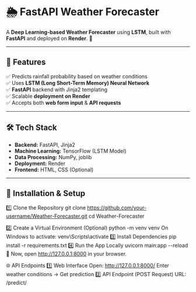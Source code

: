 # 🌦️ FastAPI Weather Forecaster

A **Deep Learning-based Weather Forecaster** using **LSTM**, built with **FastAPI** and deployed on **Render**. 🚀

---

## 📌 Features
✅ Predicts rainfall probability based on weather conditions  
✅ Uses **LSTM (Long Short-Term Memory) Neural Network**  
✅ **FastAPI** backend with Jinja2 templating  
✅ Scalable **deployment on Render**  
✅ Accepts both **web form input** & **API requests**  

---

## 🛠️ Tech Stack
- **Backend:** FastAPI, Jinja2
- **Machine Learning:** TensorFlow (LSTM Model)
- **Data Processing:** NumPy, joblib
- **Deployment:** Render
- **Frontend:** HTML, CSS (Optional)

---

## 🚀 Installation & Setup
1️⃣ Clone the Repository
git clone https://github.com/your-username/Weather-Forecaster.git
cd Weather-Forecaster

2️⃣ Create a Virtual Environment (Optional)
python -m venv venv
On Windows to activate:
venv\Scripts\activate
3️⃣ Install Dependencies
pip install -r requirements.txt
4️⃣ Run the App Locally
uvicorn main:app --reload
🚀 Now, open http://127.0.0.1:8000 in your browser.

🌐 API Endpoints
1️⃣ Web Interface
Open: http://127.0.0.1:8000/
Enter weather conditions → Get prediction
2️⃣ API Endpoint (POST Request)
URL: /predict/



